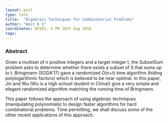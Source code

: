 ```yaml
---
layout: post
type: talk
title:  "Algebraic Techniques for Combinatorial Problems"
author: "Amit K S"
coordinates: KD102, 4 PM 18th Aug 2018
tags: 
---
```

### Abstract

Given a multiset of n positive integers and a target integer t, the SubsetSum problem asks to determine whether there exists a subset of S that sums up to t. Bringmann (SODA'17) gave a randomized O(n+t) time algorithm (hiding polylogarithmic factors) which is believed to be near optimal. In this paper, Jin and Wu (Wu is a high school student in China!) give a very simple and elegant randomized algorithm matching the running time of Bringmann.

This paper follows the approach of using algebraic techniques (manipulating polynomials) to design faster algorithms for hard combinatorial problems. Time permitting, we shall discuss some of the other recent applications of this approach. 
